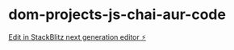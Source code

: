 # dom-projects-js-chai-aur-code

[Edit in StackBlitz next generation editor ⚡️](https://stackblitz.com/~/github.com/Shaheem707/dom-projects-js-chai-aur-code)